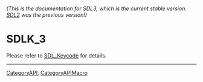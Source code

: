 ###### (This is the documentation for SDL3, which is the current stable version. [SDL2](https://wiki.libsdl.org/SDL2/) was the previous version!)
# SDLK_3

Please refer to [SDL_Keycode](SDL_Keycode) for details.

----
[CategoryAPI](CategoryAPI), [CategoryAPIMacro](CategoryAPIMacro)

